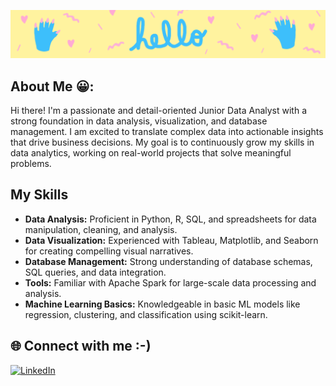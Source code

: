 ![MasterHead](https://github.com/wesleyopenda/wesleyopenda/blob/main/giphy.gif)
## About Me 😀:
Hi there! I'm a passionate and detail-oriented Junior Data Analyst with a strong foundation in data analysis, visualization, and database management. I am excited to translate complex data into actionable insights that drive business decisions. My goal is to continuously grow my skills in data analytics, working on real-world projects that solve meaningful problems.

## My Skills
- **Data Analysis:** Proficient in Python, R, SQL, and spreadsheets for data manipulation, cleaning, and analysis.
- **Data Visualization:** Experienced with Tableau, Matplotlib, and Seaborn for creating compelling visual narratives.
- **Database Management:** Strong understanding of database schemas, SQL queries, and data integration.
- **Tools:** Familiar with Apache Spark for large-scale data processing and analysis.
- **Machine Learning Basics:** Knowledgeable in basic ML models like regression, clustering, and classification using scikit-learn.

## 🌐 Connect with me :-)
[![LinkedIn](https://img.shields.io/badge/LinkedIn-%230077B5.svg?logo=linkedin&logoColor=white)](https://linkedin.com/in/https://www.linkedin.com/in/wesley-openda-2b71941aa/) 


<!-- Proudly created with GPRM ( https://gprm.itsvg.in ) -->
